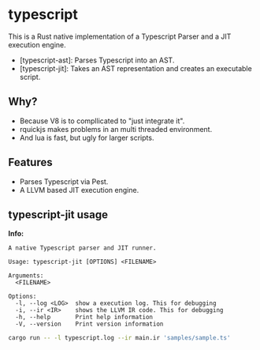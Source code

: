 # typescript

This is a Rust native implementation of a Typescript Parser and a JIT execution engine.

+ [typescript-ast]: Parses Typescript into an AST.
+ [typescript-jit]: Takes an AST representation and creates an executable script.

## Why?

+ Because V8 is to compllicated to "just integrate it".
+ rquickjs makes problems in an multi threaded environment.
+ And lua is fast, but ugly for larger scripts.

## Features

+ Parses Typescript via Pest.
+ A LLVM based JIT execution engine.

## typescript-jit usage

**Info:**
```
A native Typescript parser and JIT runner.

Usage: typescript-jit [OPTIONS] <FILENAME>

Arguments:
  <FILENAME>  

Options:
  -l, --log <LOG>  show a execution log. This for debugging
  -i, --ir <IR>    shows the LLVM IR code. This for debugging
  -h, --help       Print help information
  -V, --version    Print version information
```

```bash
cargo run -- -l typescript.log --ir main.ir 'samples/sample.ts'
```